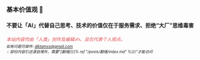 ### 基本价值观 💭

#### 不要让「AI」代替自己思考、技术的价值仅在于服务需求、拒绝“大厂”思维毒害
<em style="font-size: 0.85em;color: #df4a4d;">本站内容均由「人类」创作及编辑✍️，且仅代表个人观点。</em> \
<em style="font-size: 0.7em">如有问题可邮件: diktamxx@gmail.com</em> \
<em style="font-size: 0.7em">💡 部份内容引述源自境外，需要“[翻墙]({{% ref "/posts/翻墙/index.md" %}})”才能访问</em>

